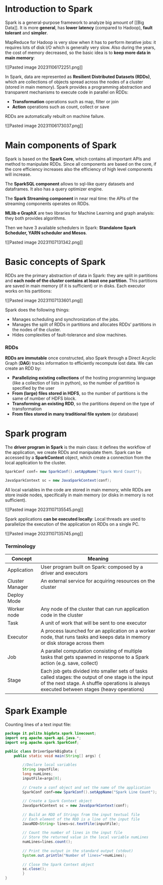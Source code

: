 # Introduction to Spark

Spark is a general-purpose framework to analyze big amount of [[Big Data]].
It is more **general**, has **lower** **latency** (compared to Hadoop), **fault** **tolerant** and **simpler**.

MapReduce for Hadoop is very slow when it has to perform iterative jobs: it requires lots of disk I/O which is generally very slow.
Also during the years, the cost of memory decreased, so the basic idea is to **keep more data in main memory**: 

![[Pasted image 20231106172251.png]]

In Spark, data are represented as **Resilient Distributed Datasets (RDDs)**, which are collections of objects spread across the nodes of a cluster (stored in main memory).
Spark provides a programming abstraction and transparent mechanisms to execute code in parallel on RDDs:
- **Transformation** operations such as map, filter or join
- **Action** operations such as count, collect or save
 
 RDDs are automatically rebuilt on machine failure.

![[Pasted image 20231106173037.png]]

# Main components of Spark

Spark is based on the **Spark Core**, which contains all important APIs and method to manipulate RDDs.
Since all components are based on the core, if the core efficiency increases also the efficiency of high level components will increase.

The **SparkSQL component** allows to sql-like query datasets and dataframes. It also has a query optimizer engine.

The **Spark Streaming component** in near real time: the APIs of the streaming components operates on RDDs.

**MLlib e GraphX** are two libraries for Machine Learning and graph analysis: they both provides algorithms.

Then we have 3 available schedulers in Spark: **Standalone Spark Scheduler, YARN scheduler and Mesos**.

![[Pasted image 20231107131342.png]]

# Basic concepts of Spark

RDDs are the primary abstraction of data in Spark: they are split in partitions and **each node of the cluster contains at least one partition**. 
This partitions are saved in main memory (if it is sufficient) or in disks.
Each executor works on his partitions:

![[Pasted image 20231107133601.png]]

Spark does the following things:
- Manages scheduling and synchronization of the jobs.
- Manages the split of RDDs in partitions and allocates RDDs’ partitions in the nodes of the cluster.
- Hides complexities of fault-tolerance and slow machines.
### RDDs

**RDDs are immutable** once constructed, also Spark through a Direct Acyclic Graph (**DAG**) tracks information to efficiently recompute lost data.
We can create an RDD by:
- **Parallelizing existing collections** of the hosting programming language (like a collection of lists in python), so the number of partition is specified by the user
- **From (large) files stored in HDFS**, so the number of partitions is the same of number of HDFS block.
- **Transforming an existing RDD**, so the partitions depend on the type of transformation
- **From files stored in many traditional file system** (or database)

# Spark program

The **driver program in Spark** is the main class: it defines the workflow of the application, we create RDDs and manipulate them.
Spark can be accessed by a **SparkContext** object, which create a connection from the local application to the cluster.

```Java
SparkConf conf= new SparkConf().setAppName("Spark Word Count");

JavaSparkContext sc = new JavaSparkContext(conf);
```

All local variables in the code are stored in main memory, while RDDs are store inside nodes, specifically in main memory (or disks in memory is not sufficient).

![[Pasted image 20231107135545.png]]

Spark applications **can be executed locally**: Local threads are used to parallelize the execution of the application on RDDs on a single PC.

![[Pasted image 20231107135745.png]]

### Terminology

| Concept         | Meaning                                                                                                                      |
| --------------- | ---------------------------------------------------------------------------------------------------------------------------- |
| Application     | User program built on Spark: composed by a driver and executors                                                              |
| Cluster Manager | An external service for acquiring resources on the cluster                                                                   |
| Deploy Mode     |                                                                                                                              |
| Worker node     | Any node of the cluster that can run application code in the cluster                                                         |
| Task            | A unit of work that will be sent to one executor                                                                             |
| Executor        | A process launched for an application on a worker node, that runs tasks and keeps data in memory or disk storage across them |
| Job             | A parallel computation consisting of multiple tasks that gets spawned in response to a Spark action (e.g. save, collect)     |
| Stage           | Each job gets divided into smaller sets of tasks called stages: the output of one stage is the input of the next stage. A shuffle operations is always executed between stages (heavy operations) |

# Spark Example

Counting lines of a text input file:

```java
package it.polito.bigdata.spark.linecount;
import org.apache.spark.api.java.*;
import org.apache.spark.SparkConf;

public class DriverSparkBigData {
	public static void main(String[] args) {
		
		//Declare local variables
		String inputFile;
		long numLines;
		inputFile=args[0];
		
		// Create a conf object and set the name of the application
		SparkConf conf=new SparkConf().setAppName("Spark Line Count");
		
		// Create a Spark Context object
		JavaSparkContext sc = new JavaSparkContext(conf);
		
		// Build an RDD of Strings from the input textual file
		// Each element of the RDD is a line of the input file
		JavaRDD<String> lines=sc.textFile(inputFile);
		
		// Count the number of lines in the input file
		// Store the returned value in the local variable numLines
		numLines=lines.count();
		
		// Print the output in the standard output (stdout)
		System.out.println("Number of lines="+numLines);
		
		// Close the Spark Context object
		sc.close();
		}
}
```
